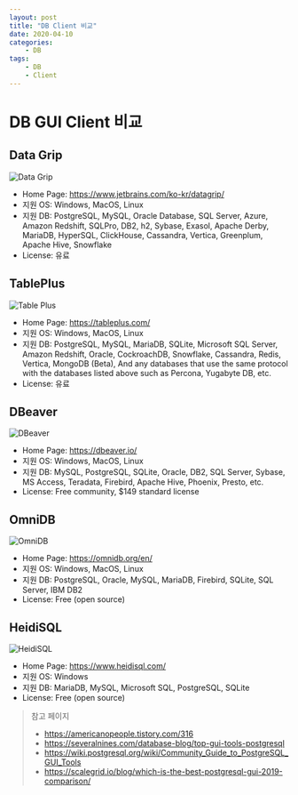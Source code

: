 ```yaml
---
layout: post
title: "DB Client 비교"
date: 2020-04-10
categories:
    - DB
tags:
    - DB
    - Client
---
```


# DB GUI Client 비교

## Data Grip
![Data Grip](./datagrip.png)
- Home Page: https://www.jetbrains.com/ko-kr/datagrip/
- 지원 OS: Windows, MacOS, Linux
- 지원 DB: PostgreSQL, MySQL, Oracle Database, SQL Server, Azure, Amazon Redshift, SQLPro, DB2, h2, Sybase, Exasol, Apache Derby, MariaDB, HyperSQL, ClickHouse, Cassandra, Vertica, Greenplum, Apache Hive, Snowflake
- License: 유료

## TablePlus
![Table Plus](./tableplus.png)
- Home Page: https://tableplus.com/
- 지원 OS: Windows, MacOS, Linux
- 지원 DB: PostgreSQL, MySQL, MariaDB, SQLite, Microsoft SQL Server, Amazon Redshift, Oracle, CockroachDB, Snowflake, Cassandra, Redis, Vertica, MongoDB (Beta), And any databases that use the same protocol with the databases listed above such as Percona, Yugabyte DB, etc.
- License: 유료

## DBeaver
![DBeaver](./dbeaver.png)
- Home Page: https://dbeaver.io/
- 지원 OS: Windows, MacOS, Linux
- 지원 DB: MySQL, PostgreSQL, SQLite, Oracle, DB2, SQL Server, Sybase, MS Access, Teradata, Firebird, Apache Hive, Phoenix, Presto, etc.
- License: Free community, $149 standard license

## OmniDB
![OmniDB](./omnidb.png)
- Home Page: https://omnidb.org/en/
- 지원 OS: Windows, MacOS, Linux
- 지원 DB: PostgreSQL, Oracle, MySQL, MariaDB, Firebird, SQLite, SQL Server, IBM DB2
- License: Free (open source)

## HeidiSQL
![HeidiSQL](./heidisql.png)
- Home Page: https://www.heidisql.com/
- 지원 OS: Windows
- 지원 DB: MariaDB, MySQL, Microsoft SQL, PostgreSQL, SQLite
- License: Free (open source)

> 참고 페이지
> - https://americanopeople.tistory.com/316
> - https://severalnines.com/database-blog/top-gui-tools-postgresql
> - https://wiki.postgresql.org/wiki/Community_Guide_to_PostgreSQL_GUI_Tools
> - https://scalegrid.io/blog/which-is-the-best-postgresql-gui-2019-comparison/